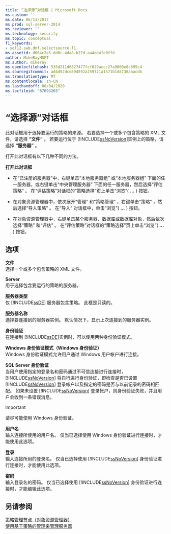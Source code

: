 ```yaml
---
title: “选择源”对话框 | Microsoft Docs
ms.custom: ''
ms.date: 06/13/2017
ms.prod: sql-server-2014
ms.reviewer: ''
ms.technology: security
ms.topic: conceptual
f1_keywords:
- sql12.swb.dmf.selectsource.f1
ms.assetid: d664c2e5-dd0c-4da8-b27d-aa4ee4fc0ffd
author: MikeRayMSFT
ms.author: mikeray
ms.openlocfilehash: 535d211d6827477fcf029accc27a9000e8c695c4
ms.sourcegitcommit: ad4d92dce894592a259721a1571b1d8736abacdb
ms.translationtype: MT
ms.contentlocale: zh-CN
ms.lasthandoff: 08/04/2020
ms.locfileid: "87693265"
---
```

# <a name="select-source-dialog-box"></a>“选择源”对话框
  此对话框用于选择要运行的策略的来源。 若要选择一个或多个包含策略的 XML 文件，请选择 **“文件”** 。 若要运行位于 [!INCLUDE[ssNoVersion](../../includes/ssnoversion-md.md)]实例上的策略，请选择 **“服务器”** 。  
  
 打开此对话框有以下几种不同的方法。  
  
 **打开此对话框**  
  
-   在“已注册的服务器”中，右键单击“本地服务器组”  或“本地服务器组”  下面的任一服务器，或右键单击“中央管理服务器”  下面的任一服务器，然后选择“评估策略”  。 在“评估策略”对话框的“策略选择”页上单击“浏览”( **...** ) 按钮。  
  
-   在对象资源管理器中，依次展开“管理”  和“策略管理”  ，右键单击“策略”  ，然后选择“导入策略”  。 在“导入”  对话框中，单击“浏览”( **...** ) 按钮。  
  
-   在对象资源管理器中，右键单击某个服务器、数据库或数据库对象，然后依次选择“策略”  和“评估”  。 在“评估策略”对话框的“策略选择”页上单击“浏览”( **...** ) 按钮。  
  
## <a name="options"></a>选项  
 **文件**  
 选择一个或多个包含策略的 XML 文件。  
  
 **Server**  
 用于选择包含要运行的策略的服务器。  
  
 **服务器类型**  
 仅 [!INCLUDE[ssDE](../../includes/ssde-md.md)] 服务器包含策略。 此框是只读的。  
  
 **服务器名称**  
 选择要连接到的服务器实例。 默认情况下，显示上次连接到的服务器实例。  
  
 **身份验证**  
 在连接到 [!INCLUDE[ssDE](../../includes/ssde-md.md)]实例时，可以使用两种身份验证模式。  
  
 **Windows 身份验证模式（Windows 身份验证）**  
 Windows 身份验证模式允许用户通过 Windows 用户帐户进行连接。  
  
 **SQL Server 身份验证**  
 当用户使用指定的登录名和密码通过不可信连接进行连接时， [!INCLUDE[ssNoVersion](../../includes/ssnoversion-md.md)] 将自行进行身份验证，即检查是否已设置 [!INCLUDE[ssNoVersion](../../includes/ssnoversion-md.md)] 登录帐户以及指定的密码是否与以前记录的密码相匹配。 如果未设置 [!INCLUDE[ssNoVersion](../../includes/ssnoversion-md.md)] 登录帐户，则身份验证失败，并且用户会收到一条错误消息。  
  
> [!IMPORTANT]  
>  请尽可能使用 Windows 身份验证。  
  
 **用户名**  
 输入连接所使用的用户名。 仅当已选择使用 Windows 身份验证进行连接时，才能使用此选项。  
  
 **登录**  
 输入连接所用的登录名。 仅当已选择使用 [!INCLUDE[ssNoVersion](../../includes/ssnoversion-md.md)] 身份验证进行连接时，才能使用此选项。  
  
 **密码**  
 输入登录名的密码。 仅当已选择使用 [!INCLUDE[ssNoVersion](../../includes/ssnoversion-md.md)] 身份验证进行连接时，才能编辑此选项。  
  
## <a name="see-also"></a>另请参阅  
 [策略管理节点（对象资源管理器）](../../ssms/object/object-explorer.md)   
 [使用基于策略的管理来管理服务器](administer-servers-by-using-policy-based-management.md)  
  
  
